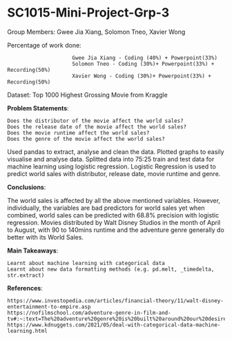 # SC1015-Mini-Project-Grp-3
Group Members: Gwee Jia Xiang, Solomon Tneo, Xavier Wong


Percentage of work done: 

                         Gwee Jia Xiang - Coding (40%) + Powerpoint(33%)
                         Solomon Tneo - Coding (30%)+ Powerpoint(33%) + Recording(50%)
                         Xavier Wong - Coding (30%)+ Powerpoint(33%) + Recording(50%)

Dataset: Top 1000 Highest Grossing Movie from Kraggle


**Problem Statements**:

    Does the distributor of the movie affect the world sales?
    Does the release date of the movie affect the world sales?
    Does the movie runtime affect the world sales?
    Does the genre of the movie affect the world sales?

Used pandas to extract, analyse and clean the data. Plotted graphs to easily visualise and analyse data. Splitted data into 75:25 train and test data for machine learning using logistic regression. Logistic Regression is used to predict world sales with distributor, release date, movie runtime and genre.


**Conclusions**:

The world sales is affected by all the above mentioned variables. However, individually, the variables are bad predictors for world sales yet when combined, world sales can be predicted with 68.8% precision with logistic regression.
Movies distributed by Walt Disney Studios in the month of April to August, with 90 to 140mins runtime and the adventure genre generally do better with its World Sales. 


**Main Takeaways**:

    Learnt about machine learning with categorical data
    Learnt about new data formatting methods (e.g. pd.melt, _timedelta, str.extract)


**References**:
 
    https://www.investopedia.com/articles/financial-theory/11/walt-disney-entertainment-to-empire.asp
    https://nofilmschool.com/adventure-genre-in-film-and-tv#:~:text=The%20adventure%20genre%20is%20built%20around%20our%20desire%20to%20search,pure%20escapism%20for%20those%20watchin
    https://www.kdnuggets.com/2021/05/deal-with-categorical-data-machine-learning.html
